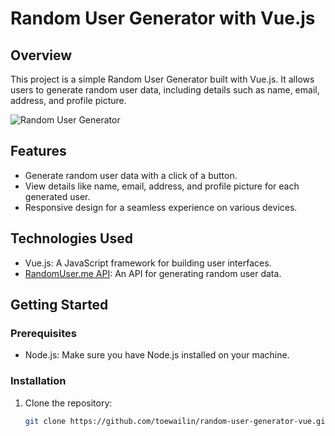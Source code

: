 # Random User Generator with Vue.js

## Overview

This project is a simple Random User Generator built with Vue.js. It allows users to generate random user data, including details such as name, email, address, and profile picture.

![Random User Generator](screenshot.png)

## Features

- Generate random user data with a click of a button.
- View details like name, email, address, and profile picture for each generated user.
- Responsive design for a seamless experience on various devices.

## Technologies Used

- Vue.js: A JavaScript framework for building user interfaces.
- [RandomUser.me API](https://randomuser.me/): An API for generating random user data.

## Getting Started

### Prerequisites

- Node.js: Make sure you have Node.js installed on your machine.

### Installation

1. Clone the repository:

   ```bash
   git clone https://github.com/toewailin/random-user-generator-vue.git

